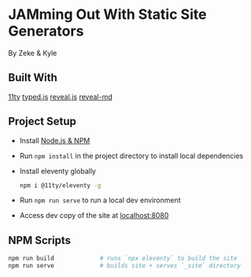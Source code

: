# JAMming Out With Static Site Generators

By Zeke & Kyle

## Built With


[11ty](https://www.11ty.io/)
[typed.js](https://github.com/mattboldt/typed.js/)
[reveal.js](https://github.com/hakimel/reveal.js/#markdown)
[reveal-md](https://github.com/webpro/reveal-md)


## Project Setup

* Install [Node.js & NPM](https://nodejs.org/en/download/)
* Run `npm install` in the project directory to install local dependencies
* Install eleventy globally

    ```bash
    npm i @11ty/eleventy -g
    ```

* Run `npm run serve` to run a local dev environment
* Access dev copy of the site at [localhost:8080](http://localhost:8080)

## NPM Scripts

```bash
npm run build             # runs `npx eleventy` to build the site
npm run serve             # builds site + serves `_site` directory
```
